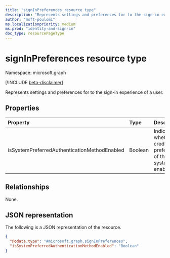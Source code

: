```yaml
---
title: "signInPreferences resource type"
description: "Represents settings and preferences for to the sign-in experience of a user."
author: "msft-poulomi"
ms.localizationpriority: medium
ms.prod: "identity-and-sign-in"
doc_type: resourcePageType
---
```


# signInPreferences resource type

Namespace: microsoft.graph

[!INCLUDE [beta-disclaimer](../../includes/beta-disclaimer.md)]

Represents settings and preferences for to the sign-in experience of a user.

## Properties

|Property|Type|Description|
|:---|:---|:---|
|isSystemPreferredAuthenticationMethodEnabled|Boolean|Indicates whether the credential preferences of the system are enabled.|

## Relationships

None.

## JSON representation

The following is a JSON representation of the resource.
<!-- {
  "blockType": "resource",
  "@odata.type": "microsoft.graph.signInPreferences"
}
-->
``` json
{
  "@odata.type": "#microsoft.graph.signInPreferences",
  "isSystemPreferredAuthenticationMethodEnabled": "Boolean"
}
```
